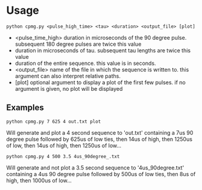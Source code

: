 # Usage 

```
python cpmg.py <pulse_high_time> <tau> <duration> <output_file> [plot]
```

+ <pulse_time_high> duration in microseconds of the 90 degree pulse. subsequent 180 degree pulses are twice this value
+ <tau> duration in microseconds of tau. subsequent tau lengths are twice this value
+ <duration> duration of the entire sequence. this value is in seconds.
+ <output_file> name of the file in which the sequence is written to. this argument can also interpret relative paths.
+ [plot] optional argument to display a plot of the first few pulses. if no argument is given, no plot will be displayed

## Examples

```
python cpmg.py 7 625 4 out.txt plot
```
Will generate and plot a 4 second sequence to 'out.txt' containing a 7us 90 degree pulse followed by 625us of low ties, then 14us of high, then 1250us of low, then 14us of high, then 1250us of low...

```
python cpmg.py 4 500 3.5 4us_90degree_.txt
```
Will generate and not plot a 3.5 second sequence to '4us_90degree.txt' containing a 4us 90 degree pulse followed by 500us of low ties, then 8us of high, then 1000us of low...
